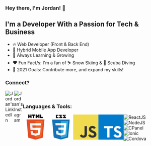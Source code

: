 ### Hey there, I'm Jordan! 👋

## I'm a Developer With a Passion for Tech & Business

- 🔥 Web Developer (Front & Back End)
- 📱 Hybrid Mobile App Developer
- 🌱 Always Learning & Growing
- ❤️ Fun Fact/s: I'm a fan of ⛷️ Snow Skiing & 🤿 Scuba Diving
- 🥅 2021 Goals: Contribute more, and expand my skills!

### Connect?

[<img align="left" alt="Jordan's LinkedIn" width="28px" src="https://cdn.jsdelivr.net/npm/simple-icons@v3/icons/linkedin.svg" />][linkedin]
[<img align="left" alt="Jordan's Instagram" width="28px" src="https://cdn.jsdelivr.net/npm/simple-icons@v3/icons/instagram.svg" />][instagram]

<br/>

### Languages & Tools:

<img align="left" alt="HTML" width="80px" src="https://raw.githubusercontent.com/github/explore/main/topics/html/html.png" />
<img align="left" alt="CSS" width="80px" src="https://raw.githubusercontent.com/github/explore/main/topics/css/css.png" />
<img align="left" alt="Javascript" width="80px" src="https://raw.githubusercontent.com/github/explore/main/topics/javascript/javascript.png" />
<img align="left" alt="Typescript" width="80px" src="https://raw.githubusercontent.com/github/explore/main/topics/typescript/typescript.png" />
<img align="left" alt="ReactJS" width="80px" src="https://i.imgur.com/f0nOMMn.png" />
<img align="left" alt="NodeJS" width="80px" src="https://i.imgur.com/2hVE2V0.png" />
<img align="left" alt="CPanel" width="80px" src="https://i.imgur.com/xAFVT1S.png" />
<img align="left" alt="Ionic" width="80px" src="https://i1.wp.com/ionicacademy.com/wp-content/uploads/2017/06/ionic-logo-portrait.png?ssl=1" />
<img align="left" alt="Cordova" width="80px" src="https://realwear.com/wp-content/uploads/cordova-264x300.jpg" />

<br/>
<br/>

[linkedin]: https://www.linkedin.com/in/jordan-bettridge-490b96170/
[instagram]: https://www.instagram.com/jordan.bettridge/?hl=en
